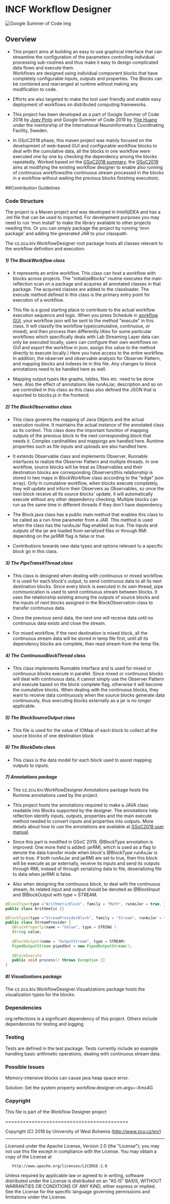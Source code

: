  # INCF Workflow Designer
  
 ![Google Summer of Code img](https://4.bp.blogspot.com/-AY7eIsmbH0Y/WLRdpe78DJI/AAAAAAAABDU/lsb2XqcmyUsLqYo6yzo9HYMY4vLn3q_OgCLcB/s1600/vertical%2BGSoC%2Blogo.jpg)

 ## Overview
 - This project aims at building an easy to use graphical interface that can streamline the configuration of the parameters
 controlling individual processing sub-routines and thus make it easy to design complicated data flows and execute them.  
 Workflows are designed using individual component blocks that have completely configurable inputs, outputs and 
 properties. The Blocks can be combined and rearranged at runtime without making any modification to code. 
 
 - Efforts are also targeted to make the tool user friendly and enable easy deployment of workflows on distributed 
 computing frameworks.
 
 - This project has been developed as a part of Google Summer of Code 2018 by [Joey Pinto](https://github.com/pintojoey) 
 and Google Summer of Code 2019 by [Yijie Huang](https://github.com/yijie0727) under the mentorship of the International 
 Neuroinformatics Coordinating Facility, Sweden.
 
 - In GSoC2018 phase, this maven project was mainly focused on the development of web-based GUI and configurable workflow 
 blocks to deal with the cumulative data, all the blocks in one workflow were executed one by one by checking the dependency 
 among the blocks repeatedly. Worked based on the [GSoC2018 summary](http://www.zedacross.com/gsoc2018/), the 
 [GSoC2019](https://gist.github.com/yijie0727/b2b9d2964d2b81fd682398db330c161f) aims at modifying the existing workflow 
 designer to enable also running of continuous workflows(the continuous stream processed in the blocks in a workflow 
 without waiting the previous blocks finishing execution). 
 
 
 ##Contribution Guidelines
 
 ### Code Structure
 
 The project is a Maven project and was developed in IntellijIDEA and has a .iml file that can be used to imported. For 
 development purposes you may need to run 'mvn install' to make the library available to other projects needing this. Or
 you can simply package the project by running 'mvn package' and adding the generated JAR to your classpath.
 
 The cz.zcu.kiv.WorkflowDesigner root package hosts all classes relevant to the workflow definition and execution:
 
 ##### 1) The BlockWorkflow class
 - It represents an entire workflow. This class can host a workflow with blocks across projects. 
 The "initializeBlocks" routine executes the main reflection scan on a package and acquires all annotated classes in that 
 package. The acquired classes are added to the classloader. The execute method defined in this class is the primary 
 entry point for execution of a workflow.
 
 - This file is a good starting place to contribute to the actual workflow execution sequence and logic. 
 When you press Schedule in [workflow GUI](https://github.com/NEUROINFORMATICS-GROUP-FAV-KIV-ZCU/workflow_designer_server),
 your workflow json will be sent to the method "execute" in this class. It will classify the workflow type(cumulative, 
 continuous, or mixed), and then process then differently.(Also for some particular workflows which specifically deals with 
 Lab Streaming Layer data can only be executed locally, users can configure their own workflows on GUI and export the workflow
 in json, assign this value to the method directly to execute locally.)
 Here you have access to the entire workflow. In addition, the observer and observable analysis for Observer Pattern, 
 and mapping blocks and indexes lie in this file. Any changes to block annotations need to be handled here as well.
 
 - Mapping output types like graphs, tables, files etc. need to be done here. Also the effect of annotations like runAsJar,
 description and so on are controlled in this class as this class also defined the JSON that is exported to blocks.js in
 the frontend.
 
 
 
 ##### 2) The BlockObservation class 
 - This class governs the mapping of Java Objects and the actual execution routine. It maintains the actual
 instance of the annotated class as its context. This class does the important function of mapping outputs of the 
 previous block to the next corresponding block that needs it. Complex cardinalities and mappings are handled here.
 Runtime properties such as file inputs and uploads are also handled here. 
 
 - It extends Observable class and implements Observer, Runnable interfaces to realize the Observer Pattern and multiple
 threads. In one workflow, source blocks will be treat as Observables and their destination blocks are corresponding 
 Observers(this relationship is stored in two maps in BlockWorkflow class according to the "edge" json array). 
 Only in cumulative workflow, when blocks execute completely, they will update and inform their Observers as Observables,
 so once the next block receive all its source blocks' update, it will automatically execute without any other dependency
  checking. Multiple blocks can run aa the same time in different threads if they don't have dependency.
  
 - The Block.java class has a public main method that enables this class to be called as a run-time parameter from a JAR.
 This method is used when the class has the runAsJar flag enabled as true. The inputs and outputs of the jar are loaded
 from serialized files or through RMI depending on the jarRMI flag is false or true.
 
 - Contributions towards new data types and options relevant to a specific block go in this class.
 
 
 
 ##### 3) The PipeTransitThread  class
 - This class is designed when dealing with continuous or mixed workflow. It is used for each block's output, to send 
 continuous data to all its next destination blocks. Since every block is executed in its own thread, pipe communication
  is used to send continuous stream between blocks. It uses the relationship existing among the outputs of source blocks
  and the inputs of next blocks assigned in the BlockObservation class to transfer continuous data.
  
 - Once the previous send data, the next one will receive data until no continuous data exists and close the stream.
 
 - For mixed workflow, if the next destination is mixed block, all the continuous stream data will be stored in temp 
 file first, until all its dependency blocks are complete, then read stream from the temp file.
 
 
 
 ##### 4) The ContinuousBlockThread class
 - This class implements Runnable interface and is used for mixed or continuous blocks execute in parallel. Since 
 mixed or continuous blocks will deal with continuous data, it cannot simply use the Observer Pattern and execute based 
 on the block complete flag, otherwise it will become the cumulative blocks. When dealing with the continuous blocks,
 they want to receive data continuously when the source blocks generate data continuously, thus executing blocks 
 externally as a jar is no longer applicable. 
 
 
 
 ##### 5) The BlockSourceOutput class 
 - This file is used for the value of IOMap of each block to collect all the source blocks of one destination block



 ##### 6) The BlockData class 
 - This class is the data model for each block used to assist mapping outputs to inputs.
 
 
 
 ##### 7) Annotations package
 - The cz.zcu.kiv.WorkflowDesigner.Annotations package hosts the Runtime annotations used by the project.
 - This project hosts the annotations required to make a JAVA class readable into Blocks supported by the designer.
 The annotations help reflection identify inputs, outputs, properties and the main execute method needed to convert 
 inputs and properties into outputs. More details about how to use the annotations are available at 
 [GSoC2018 user manual](http://www.zedacross.com/gsoc2018/user-manual).
 
 - Since this part is modified in GSoC 2019, @BlockType annotation is improved:
 One more field is added: jarRMI, which is used as a flag to denote the data transfer mode when block's @BlockType 
 runAsJar is set to true. If both runAsJar and jarRMI are set to true, then this block will be execute as jar externally, 
 receive its inputs and send its outputs through RMI, instead of through serializing data to file, deserializing file 
 to data when jarRMI is false.
 
  - Also when designing the continuous block, to deal with the continuous stream, its related input and output should be 
  denoted as @BlockInput and @BlockOutput with type = STREAM.
 ```Java
@BlockType(type ="ArithmeticBlock", family = "Math", runAsJar = true, jarRMI = true)
public class Arithmetic {}
 
@BlockType(type ="StreamProviderBlock", family = "Stream", runAsJar = false)
public class StreamProvider {
    @BlockProperty(name = "Value", type = STRING )
    String value;
    
    @BlockOutput(name = "OutputStream", type = STREAM)
    PipedOutputStream pipedOut = new PipedOutputStream();
    
    @BlockExecute
    public void process() throws Exception {}
 }
 ```

 
 ##### 8) Visualizations package
 The cz.zcu.kiv.WorkflowDesigner.Visualizations package hosts the visualization types for the blocks.
 
 ### Dependencies
 
 org.reflections is a significant dependency of this project. Others include dependencies for testing and logging.
 
 ### Testing
 
 Tests are defined in the test package. Tests currently include an example handling basic arithmetic operations, dealing 
 with continuous stream data.
 
 ### Possible Issues
 
 Memory-intensive blocks can cause java heap space error.
 
 Solution: Set the system property workflow.designer.vm.args=-Xmx4G
 
 ### Copyright
 
  
   This file is part of the Workflow Designer project
 
   ==========================================
  
   Copyright (C) 2018 by University of West Bohemia (http://www.zcu.cz/en/)
  
  ***********************************************************************************************************************
  
   Licensed under the Apache License, Version 2.0 (the "License"); you may not use this file except in compliance with
   the License. You may obtain a copy of the License at
  
       http://www.apache.org/licenses/LICENSE-2.0
  
   Unless required by applicable law or agreed to in writing, software distributed under the License is distributed on
   an "AS IS" BASIS, WITHOUT WARRANTIES OR CONDITIONS OF ANY KIND, either express or implied. See the License for the
   specific language governing permissions and limitations under the License.
  